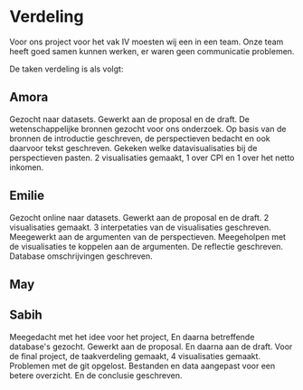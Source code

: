 # Verdeling

Voor ons project voor het vak IV moesten wij een in een team. 
Onze team heeft goed samen kunnen werken, er waren geen communicatie problemen.

De taken verdeling is als volgt:

## Amora
Gezocht naar datasets. Gewerkt aan de proposal en de draft. De wetenschappelijke bronnen gezocht voor ons onderzoek.
Op basis van de bronnen de introductie geschreven, de perspectieven bedacht en ook daarvoor tekst geschreven. Gekeken welke datavisualisaties bij de perspectieven pasten. 2 visualisaties gemaakt, 1 over CPI en 1 over het netto inkomen. 

## Emilie
Gezocht online naar datasets. Gewerkt aan de proposal en de draft. 2 visualisaties gemaakt. 3 interpetaties van de visualisaties geschreven. Meegewerkt aan de argumenten van de perspectieven. Meegeholpen met de visualisaties te koppelen aan de argumenten. De reflectie geschreven. Database omschrijvingen geschreven. 

## May

## Sabih
Meegedacht met het idee voor het project, En daarna betreffende database's gezocht. 
Gewerkt aan de proposal. En daarna aan de draft.
Voor de final project, de taakverdeling gemaakt, 4 visualisaties gemaakt. Problemen met de git opgelost. Bestanden en data aangepast voor een betere overzicht. En de conclusie geschreven.

